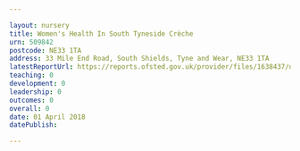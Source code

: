 ```yaml
---

layout: nursery
title: Women's Health In South Tyneside Crèche
urn: 509842
postcode: NE33 1TA
address: 33 Mile End Road, South Shields, Tyne and Wear, NE33 1TA
latestReportUrl: https://reports.ofsted.gov.uk/provider/files/1638437/urn/509842.pdf
teaching: 0
development: 0
leadership: 0
outcomes: 0
overall: 0
date: 01 April 2018 
datePublish: 

---
```

